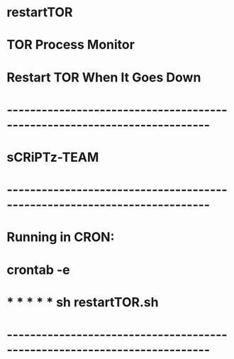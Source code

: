 # restartTOR
# TOR Process Monitor
# Restart TOR When It Goes Down
# -------------------------------------------------------------------------
# sCRiPTz-TEAM
# -------------------------------------------------------------------------
# Running in CRON:
# crontab -e
# * * * * * sh restartTOR.sh
# -------------------------------------------------------------------------
